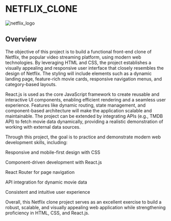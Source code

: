 # NETFLIX_CLONE
![netflix_logo]()
## Overview
The objective of this project is to build a functional front-end clone of Netflix, the popular video streaming platform, using modern web technologies. By leveraging HTML and CSS, the project establishes a visually appealing and responsive user interface that closely resembles the design of Netflix. The styling will include elements such as a dynamic landing page, feature-rich movie cards, responsive navigation menus, and category-based layouts.

React.js is used as the core JavaScript framework to create reusable and interactive UI components, enabling efficient rendering and a seamless user experience. Features like dynamic routing, state management, and component-based architecture will make the application scalable and maintainable. The project can be extended by integrating APIs (e.g., TMDB API) to fetch movie data dynamically, providing a realistic demonstration of working with external data sources.

Through this project, the goal is to practice and demonstrate modern web development skills, including:

Responsive and mobile-first design with CSS

Component-driven development with React.js

React Router for page navigation

API integration for dynamic movie data

Consistent and intuitive user experience

Overall, this Netflix clone project serves as an excellent exercise to build a robust, scalable, and visually appealing web application while strengthening proficiency in HTML, CSS, and React.js.

